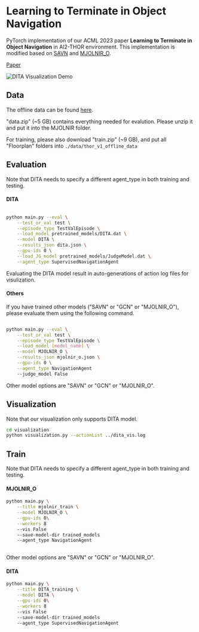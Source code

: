# Learning to Terminate in Object Navigation

PyTorch implementation of our ACML 2023 paper **Learning to Terminate in Object Navigation** in AI2-THOR environment. This implementation is modified based on [SAVN](https://github.com/allenai/savn) and [MJOLNIR_O](https://github.com/cassieqiuyd/MJOLNIR).

[Paper](https://arxiv.org/pdf/2309.16164v1.pdf)

![DITA Visualization Demo](https://raw.githubusercontent.com/HuskyKingdom/DITA_corl2023/main/demo.gif)


## Data

The offline data can be found [here](https://drive.google.com/drive/folders/1i6V_t6TqaTpUdUFpOJT3y3KraJjak-sa?usp=sharing).

"data.zip" (~5 GB) contains everything needed for evalution. Please unzip it and put it into the MJOLNIR folder.

For training, please also download "train.zip" (~9 GB), and put all "Floorplan" folders into `./data/thor_v1_offline_data`


## Evaluation 

Note that DITA needs to specify a different agent_type in both training and testing.  

#### DITA
```bash

python main.py --eval \
    --test_or_val test \
    --episode_type TestValEpisode \
    --load_model pretrained_models/DITA.dat \
    --model DITA \
    --results_json dita.json \
    --gpu-ids 0 \
    --load_JG_model pretrained_models/JudgeModel.dat \
    --agent_type SupervisedNavigationAgent
```
Evaluating the DITA model result in auto-generations of action log files for visulization. 

#### Others

If you have trained other models ("SAVN" or "GCN" or "MJOLNIR_O"), please evaluate them using the following command.

```bash

python main.py --eval \
    --test_or_val test \
    --episode_type TestValEpisode \
    --load_model [model_name] \
    --model MJOLNIR_O \
    --results_json mjolnir_o.json \
    --gpu-ids 0 \
    --agent_type NavigationAgent
    --judge_model False
```

Other model options are "SAVN" or "GCN" or "MJOLNIR_O".


## Visualization

Note that our visualization only supports DITA model.

```bash
cd visualization
python visualization.py --actionList ../dita_vis.log
```


## Train

Note that DITA needs to specify a different agent_type in both training and testing.  


#### MJOLNIR_O

```bash
python main.py \
    --title mjolnir_train \
    --model MJOLNIR_O \
    --gpu-ids 0\
    --workers 8
    --vis False
    --save-model-dir trained_models
    --agent_type NavigationAgent
    
```


Other model options are "SAVN" or "GCN" or "MJOLNIR_O".

#### DITA

```bash
python main.py \
    --title DITA_training \
    --model DITA \
    --gpu-ids 0\
    --workers 8
    --vis False
    --save-model-dir trained_models
    --agent_type SupervisedNavigationAgent
```

